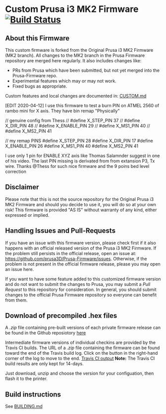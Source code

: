 # Custom Prusa i3 MK2 Firmware [![Build Status](https://travis-ci.org/thess/Prusa-Firmware.svg?branch=private-build2)](https://travis-ci.org/thess/Prusa-Firmware)

## About this Firmware

This custom firmware is forked from the Original Prusa i3 MK2 Firmware (MK2 branch). All changes to the MK2 branch in the Prusa Firmware repository are merged here regularly. It also includes changes like:

- PRs from Prusa which have been submitted, but not yet merged into the Prusa-Firmware repo.
- Experimental features which may or may not work.
- Fixed bugs as appropriate.

Custom features and local changes are documented in: [CUSTOM.md](https://github.com/thess/Prusa-Firmware/blob/private-build2/CUSTOM.md)

[EDIT 2020-04-12] I use this firmware to test a burn PIN on ATMEL 2560 of rambo mini for X axis. They have bin remap "Physically" 

// genuine config from Thess
//  #define X_STEP_PIN 37
//  #define X_DIR_PIN 48
//  #define X_ENABLE_PIN 29
//  #define X_MS1_PIN 40
//  #define X_MS2_PIN 41
  
  // my remap PINS
  #define X_STEP_PIN 28
  #define X_DIR_PIN 17
  #define X_ENABLE_PIN 26
  #define X_MS1_PIN 40
  #define X_MS2_PIN 41

I use only 1 pin for ENABLE XYZ axis like Thomas Salamnder suggest in one of his video. The last PIN missing is derivated from from extansion P3, Tx wire.
Thanks @Thess for such nice firmware and the 9 poins bed level correction

## Disclaimer

Please note that this is not the source repository for the Original Prusa i3 MK2 Firmware and should you decide to use it, you will do so at your own risk! This firmware is provided "AS IS" without warranty of any kind, either expressed or implied.


## Handling Issues and Pull-Requests

If you have an issue with this firmware version, please check first if it also happens with an official released version of the Prusa i3 MK2 Firmware. If the problem still persists in the official release, open an issue at: <a href="https://github.com/prusa3D/Prusa-Firmware/issues" target="_blank">https://github.com/prusa3D/Prusa-Firmware/issues</a>. Otherwise, if the problem is not present in the official firmware release, please you may open an issue here.

If you want to have some feature added to this customized firmware version and do not want to submit the changes to Prusa, you may submit a _Pull Request_ to this repository for consideration. In general, you should submit changes to the official Prusa Firmware repository so everyone can benefit from them.

## Download of precompiled .hex files

A _.zip_ file containing pre-built versions of each private firmware release can be found in the Github reposiotory [here](https://github.com/thess/Prusa-Firmware/releases)

Intermediate firmware versions of individual checkins are provided by the Travis CI builds. The URL of a _.zip_ file containing the  firmware can be found toward the end of the Travis build log. Click on the button in the right-hand corner of the log to move to the end. [Travis CI output](https://travis-ci.org/thess/Prusa-Firmware) **Note:** The Travis CI build results are only kept for 14-days.


Just download, unzip and choose the version for your configuation, then flash it to the printer.


## Build instructions

See [BUILDING.md](https://github.com/thess/Prusa-Firmware/blob/private-build2/BUILDING.md)
